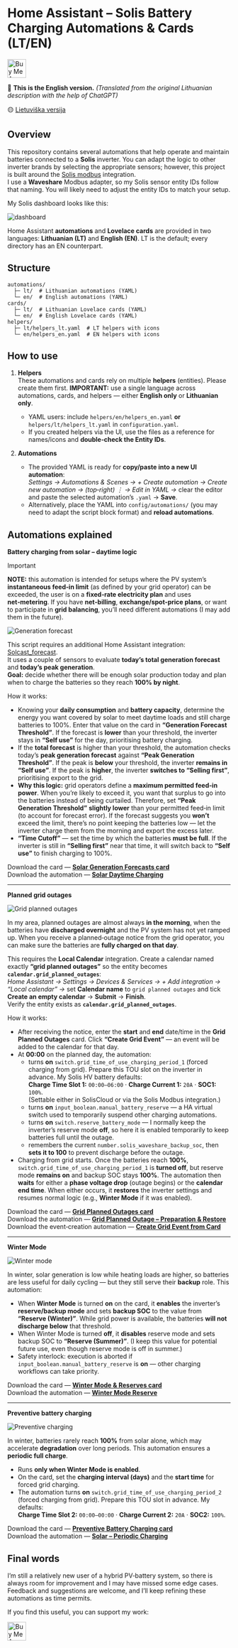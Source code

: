 # Home Assistant – Solis Battery Charging Automations & Cards (LT/EN)

<a href="https://buymeacoffee.com/omenukas">
  <img src="https://cdn.buymeacoffee.com/buttons/v2/default-yellow.png" alt="Buy Me A Coffee" height="42">
</a>

🔵 **This is the English version.**  *(Translated from the original Lithuanian description with the help of ChatGPT)*

🟡 [Lietuviška versija](README.md)

## Overview

This repository contains several automations that help operate and maintain batteries connected to a **Solis** inverter. You can adapt the logic to other inverter brands by selecting the appropriate sensors; however, this project is built around the [Solis modbus](https://github.com/Pho3niX90/solis_modbus) integration.  
I use a **Waveshare** Modbus adapter, so my Solis sensor entity IDs follow that naming. You will likely need to adjust the entity IDs to match your setup.

My Solis dashboard looks like this:

![dashboard](docs/img/dashboard_overview.jpg)

Home Assistant **automations** and **Lovelace cards** are provided in two languages: **Lithuanian (LT)** and **English (EN)**. LT is the default; every directory has an EN counterpart.

## Structure
```
automations/
  ├─ lt/  # Lithuanian automations (YAML)
  └─ en/  # English automations (YAML)
cards/
  ├─ lt/  # Lithuanian Lovelace cards (YAML)
  └─ en/  # English Lovelace cards (YAML)
helpers/
  ├─ lt/helpers_lt.yaml  # LT helpers with icons
  └─ en/helpers_en.yaml  # EN helpers with icons
```

## How to use
1. **Helpers**  
   These automations and cards rely on multiple **helpers** (entities). Please create them first. **IMPORTANT:** use a single language across automations, cards, and helpers — either **English only** or **Lithuanian only**.
   - YAML users: include `helpers/en/helpers_en.yaml` **or** `helpers/lt/helpers_lt.yaml` in `configuration.yaml`.
   - If you created helpers via the UI, use the files as a reference for names/icons and **double‑check the Entity IDs**.

2. **Automations**  
   - The provided YAML is ready for **copy/paste into a new UI automation**:  
     *Settings → Automations & Scenes → + Create automation → Create new automation → (top‑right) ⋮ → Edit in YAML →* clear the editor and paste the selected automation’s `.yaml` → **Save**.
   - Alternatively, place the YAML into `config/automations/` (you may need to adapt the script block format) and **reload automations**.

## Automations explained

**Battery charging from solar – daytime logic**

> [!IMPORTANT]
> **NOTE:** this automation is intended for setups where the PV system’s **instantaneous feed‑in limit** (as defined by your grid operator) can be exceeded, the user is on a **fixed‑rate electricity plan** and uses **net‑metering**. If you have **net‑billing**, **exchange/spot‑price plans**, or want to participate in **grid balancing**, you’ll need different automations (I may add them in the future).

![Generation forecast](docs/img/generation_forecast.jpg)

This script requires an additional Home Assistant integration: [Solcast_forecast](https://github.com/david-rapan/ha-solcast).  
It uses a couple of sensors to evaluate **today’s total generation forecast** and **today’s peak generation**.  
**Goal:** decide whether there will be enough solar production today and plan when to charge the batteries so they reach **100% by night**.

How it works:
- Knowing your **daily consumption** and **battery capacity**, determine the energy you want covered by solar to meet daytime loads and still charge batteries to 100%. Enter that value on the card in **“Generation Forecast Threshold”**. If the forecast is **lower** than your threshold, the inverter stays in **“Self use”** for the day, prioritising battery charging.
- If the **total forecast** is higher than your threshold, the automation checks today’s **peak generation forecast** against **“Peak Generation Threshold”**. If the peak is **below** your threshold, the inverter **remains in “Self use”**. If the peak is **higher**, the inverter **switches to “Selling first”**, prioritising export to the grid.
- **Why this logic:** grid operators define a **maximum permitted feed‑in power**. When you’re likely to exceed it, you want that surplus to go into the batteries instead of being curtailed. Therefore, set **“Peak Generation Threshold”** **slightly lower** than your permitted feed‑in limit (to account for forecast error). If the forecast suggests you **won’t** exceed the limit, there’s no point keeping the batteries low — let the inverter charge them from the morning and export the excess later.
- **“Time Cutoff”** — set the time by which the batteries **must be full**. If the inverter is still in **“Selling first”** near that time, it will switch back to **“Self use”** to finish charging to 100%.

Download the card — **[Solar Generation Forecasts card](cards/en/cards_en_generation_forecasts.yaml)**  
Download the automation — **[Solar Daytime Charging](automations/en/solar_daytime_charging.yaml)**

---

**Planned grid outages**

![Grid planned outages](docs/img/grid_planned_outages.jpg)

In my area, planned outages are almost always **in the morning**, when the batteries have **discharged overnight** and the PV system has not yet ramped up. When you receive a planned‑outage notice from the grid operator, you can make sure the batteries are **fully charged on that day**.

This requires the **Local Calendar** integration. Create a calendar named exactly **“grid planned outages”** so the entity becomes **`calendar.grid_planned_outages`**:  
*Home Assistant → Settings → Devices & Services → + Add integration → “Local calendar” →* set **Calendar name** to `grid planned outages` and tick **Create an empty calendar** → **Submit** → **Finish**.  
Verify the entity exists as **`calendar.grid_planned_outages`**.

How it works:
- After receiving the notice, enter the **start** and **end** date/time in the **Grid Planned Outages** card. Click **“Create Grid Event”** — an event will be added to the calendar for that day.
- At **00:00** on the planned day, the automation:
  - turns **on** `switch.grid_time_of_use_charging_period_1` (forced charging from grid). Prepare this TOU slot on the inverter in advance. My Solis HV battery defaults:  
    **Charge Time Slot 1:** `00:00–06:00` · **Charge Current 1:** `20A` · **SOC1:** `100%`.  
    (Settable either in SolisCloud or via the Solis Modbus integration.)
  - turns **on** `input_boolean.manual_battery_reserve` — a HA virtual switch used to temporarily suspend other charging automations.
  - turns **on** `switch.reserve_battery_mode` — I normally keep the inverter’s reserve mode **off**, so here it is enabled temporarily to keep batteries full until the outage.
  - remembers the current `number.solis_waveshare_backup_soc`, then **sets it to 100** to prevent discharge before the outage.
- Charging from grid starts. Once the batteries reach **100%**, `switch.grid_time_of_use_charging_period_1` is **turned off**, but reserve mode **remains on** and backup SOC stays **100%**. The automation then **waits** for either a **phase voltage drop** (outage begins) or the **calendar end time**. When either occurs, it **restores** the inverter settings and resumes normal logic (e.g., **Winter Mode** if it was enabled).

Download the card — **[Grid Planned Outages card](cards/en/cards_en_grid_planned_outages.yaml)**  
Download the automation — **[Grid Planned Outage – Preparation & Restore](automations/en/grid_planned_outage_prep_restore.yaml)**  
Download the event‑creation automation — **[Create Grid Event from Card](automations/en/grid_create_event_from_card.yaml)**

---

**Winter Mode**

![Winter mode](docs/img/winter_mode.jpg)

In winter, solar generation is low while heating loads are higher, so batteries are less useful for daily cycling — but they still serve their **backup** role. This automation:

- When **Winter Mode** is turned **on** on the card, it **enables** the inverter’s **reserve/backup mode** and sets **backup SOC** to the value from **“Reserve (Winter)”**. While grid power is available, the batteries **will not discharge below** that threshold.
- When Winter Mode is turned **off**, it **disables** reserve mode and sets backup SOC to **“Reserve (Summer)”**. (I keep this value for potential future use, even though reserve mode is off in summer.)
- Safety interlock: execution is aborted if `input_boolean.manual_battery_reserve` is **on** — other charging workflows can take priority.

Download the card — **[Winter Mode & Reserves card](cards/en/cards_en_winter_mode_reserves.yaml)**  
Download the automation — **[Winter Mode Reserve](automations/en/winter_mode_reserve.yaml)**

---

**Preventive battery charging**

![Preventive charging](docs/img/preventive_charging.jpg)

In winter, batteries rarely reach **100%** from solar alone, which may accelerate **degradation** over long periods. This automation ensures a **periodic full charge**.

- Runs **only when Winter Mode is enabled**.
- On the card, set the **charging interval (days)** and the **start time** for forced grid charging.
- The automation turns **on** `switch.grid_time_of_use_charging_period_2` (forced charging from grid). Prepare this TOU slot in advance. My defaults:  
  **Charge Time Slot 2:** `00:00–00:00` · **Charge Current 2:** `20A` · **SOC2:** `100%`.

Download the card — **[Preventive Battery Charging card](cards/en/cards_en_preventive_battery_charging.yaml)**  
Download the automation — **[Solar – Periodic Charging](automations/en/solar_periodic_charging.yaml)**

## Final words

I’m still a relatively new user of a hybrid PV‑battery system, so there is always room for improvement and I may have missed some edge cases. Feedback and suggestions are welcome, and I’ll keep refining these automations as time permits.

If you find this useful, you can support my work:

<a href="https://buymeacoffee.com/omenukas">
  <img src="https://cdn.buymeacoffee.com/buttons/v2/default-yellow.png" alt="Buy Me A Coffee" height="42">
</a>
